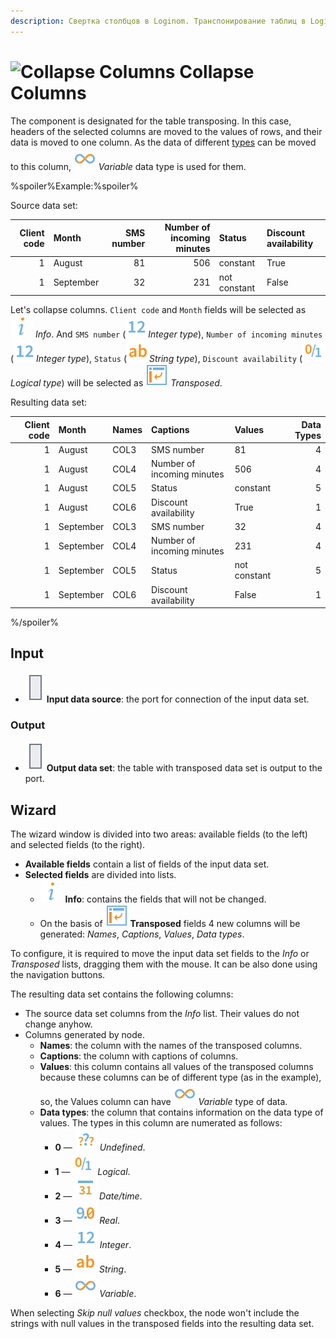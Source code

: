 ```yaml
---
description: Свертка столбцов в Loginom. Транспонирование таблиц в Loginom. Мастер настройки.
---
```

# ![Collapse Columns](./../../images/icons/components/column-flipping_default.svg) Collapse Columns

The component is designated for the table transposing. In this case, headers of the selected columns are moved to the values of rows, and their data is moved to one column. As the data of different [types](./../../data/datatype.md) can be moved to this column, ![Variable](./../../images/icons/common/data-types/variant_default.svg) *Variable* data type is used for them.

%spoiler%Example:%spoiler%

Source data set:

| Client code | Month | SMS number | Number of incoming minutes | Status | Discount availability |
| ----------: | :---- | ---------: | --------------: | :----- | :------------- |
| 1 | August | 81 | 506 | constant | True |
| 1 | September | 32 | 231 | not constant | False |

Let's collapse columns. `Client code` and `Month` fields will be selected as ![Info](./../../images/icons/common/usage-types/unspecified_default.svg) *Info*. And `SMS number` (![Integer type](./../../images/icons/common/data-types/integer_default.svg)*Integer type*), `Number of incoming minutes` (![Integer type](./../../images/icons/common/data-types/integer_default.svg)*Integer type*), `Status` (![String type](./../../images/icons/common/data-types/string_default.svg)*String type*), `Discount availability` (![Logical type](./../../images/icons/common/data-types/boolean_default.svg)*Logical type*) will be selected as ![Transposed](./../../images/icons/common/dataset-operations/dsa-flipping_default.svg) *Transposed*.

Resulting data set:

| Client code | Month | Names | Captions | Values | Data Types |
| ----------: | :---- | :---- | :---- | :------- | ----------: |
| 1 | August | COL3 | SMS number | 81 | 4 |
| 1 | August | COL4 | Number of incoming minutes | 506 | 4 |
| 1 | August | COL5 | Status | constant | 5 |
| 1 | August | COL6 | Discount availability | True | 1 |
| 1 | September | COL3 | SMS number | 32 | 4 |
| 1 | September | COL4 | Number of incoming minutes | 231 | 4 |
| 1 | September | COL5 | Status | not constant | 5 |
| 1 | September | COL6 | Discount availability | False | 1 |

%/spoiler%

## Input

* ![Input data source](./../../images/icons/app/node/ports/inputs/table_inactive.svg) **Input data source**: the port for connection of the input data set.

### Output

* ![Output data source](./../../images/icons/app/node/ports/inputs/table_inactive.svg) **Output data set**: the table with transposed data set is output to the port.

## Wizard

The wizard window is divided into two areas: available fields (to the left) and selected fields (to the right).

* **Available fields** contain a list of fields of the input data set.
* **Selected fields** are divided into lists.
   * ![Info](./../../images/icons/common/usage-types/unspecified_default.svg) **Info**: contains the fields that will not be changed.
   * On the basis of ![Transposed](./../../images/icons/common/dataset-operations/dsa-flipping_default.svg) **Transposed** fields 4 new columns will be generated: *Names*, *Captions*, *Values*, *Data types*.

To configure, it is required to move the input data set fields to the *Info* or *Transposed* lists, dragging them with the mouse. It can be also done using the navigation buttons.

The resulting data set contains the following columns:

* The source data set columns from the *Info* list. Their values do not change anyhow.
* Columns generated by node.
   * **Names**: the column with the names of the transposed columns.
   * **Captions**: the column with captions of columns.
   * **Values**: this column contains all values of the transposed columns because these columns can be of different type (as in the example), so, the Values column can have ![Variable](./../../images/icons/common/data-types/variant_default.svg) *Variable* type of data.
   * **Data types**: the column that contains information on the data type of values. The types in this column are numerated as follows:
      * **0** — ![Undefined](./../../images/icons/common/data-types/none_default.svg) *Undefined*.
      * **1** — ![Logical](./../../images/icons/common/data-types/boolean_default.svg) *Logical*.
      * **2** — ![Date/time](./../../images/icons/common/data-types/datetime_default.svg) *Date/time*.
      * **3** — ![Real](./../../images/icons/common/data-types/float_default.svg) *Real*.
      * **4** — ![Integer](./../../images/icons/common/data-types/integer_default.svg) *Integer*.
      * **5** — ![String](./../../images/icons/common/data-types/string_default.svg) *String*.
      * **6** — ![Variable](./../../images/icons/common/data-types/variant_default.svg) *Variable*.

When selecting *Skip null values* checkbox, the node won't include the strings with null values in the transposed fields into the resulting data set.

